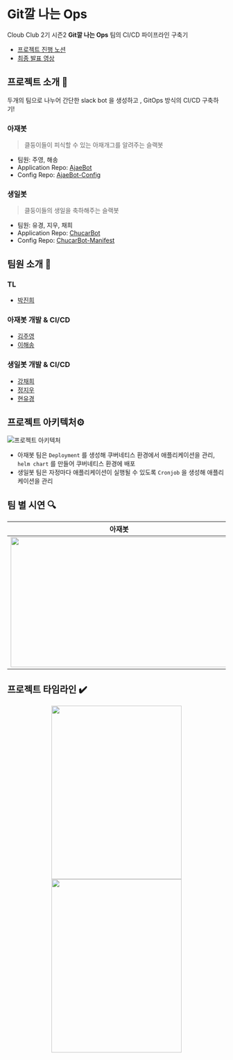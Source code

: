 # Git깔 나는 Ops


Cloub Club 2기 시즌2  **Git깔 나는 Ops** 팀의 CI/CD 파이프라인 구축기

- [프로젝트 진행 노션](https://www.notion.so/cloudclub/Git-Ops-c669d76dfbfe4cc781a2be58e599623d)
- [최종 발표 영상](https://youtu.be/PoSEdVg2cFQ)

## 프로젝트 소개 👋


두개의 팀으로 나누어 간단한 slack bot 을 생성하고 , GitOps 방식의 CI/CD 구축하기!

### 아재봇

> 클둥이들이 피식할 수 있는 아재개그를 알려주는 슬랙봇

- 팀원: 주영, 해송
- Application Repo: [AjaeBot](https://github.com/cloud-club/GitOps-AjaeBot)
- Config Repo: [AjaeBot-Config](https://github.com/cloud-club/GitOps-AjaeBot-Config)

### 생일봇

> 클둥이들의 생일을 축하해주는 슬랙봇

- 팀원: 유경, 지우, 채희
- Application Repo: [ChucarBot](https://github.com/cloud-club/GitOps-ChucarBot)
- Config Repo: [ChucarBot-Manifest](https://github.com/cloud-club/GitOps-ChucarBot-Manifest)

## 팀원 소개 🥇

### TL
- [박진희](https://github.com/gineepark)
### 아재봇 개발 & CI/CD
- [김주영](https://github.com/juyoung810)
- [이해송](https://github.com/pinetree2)
### 생일봇 개발 & CI/CD
- [강채희](https://github.com/chaeheekang)
- [정지우](https://github.com/ziwooda)
- [현유경](https://github.com/yugyeongh)

## 프로젝트 아키텍처⚙️

![프로젝트 아키텍처](https://user-images.githubusercontent.com/57140735/217547435-2c75a736-5223-4fa3-9f97-9f3cc33c27de.png)

- 아재봇 팀은 `Deployment` 를 생성해 쿠버네티스 환경에서 애플리케이션을 관리, `helm chart` 를 만들어 쿠버네티스 환경에 배포
- 생일봇 팀은 자정마다 애플리케이션이 실행될 수 있도록 `Cronjob` 을 생성해 애플리케이션을 관리

## 팀 별 시연 🔍
| 아재봇 | 생일봇|
| ---- | ----|
|<img src="https://user-images.githubusercontent.com/57140735/217547699-797baa9c-65cc-4b63-ab22-1d0af63e9817.gif" width="500px" height="300px" >|<img width="500px" height="300px" alt="image" src="https://user-images.githubusercontent.com/57140735/217550837-286a2440-ed84-4a14-978e-52a89e1bcdad.png">|

## 프로젝트 타임라인 ✔️

<p align="center">
<img src="https://user-images.githubusercontent.com/57140735/217548014-b5efebbc-a29c-4616-bb4c-0096f391ddd3.png" width="300px" height="400px" >
<img src="https://user-images.githubusercontent.com/57140735/217548084-7d4937cc-c6e9-4fb5-9285-57d3d6bd4a8a.png" width="300px" height="400px" >
</p>
